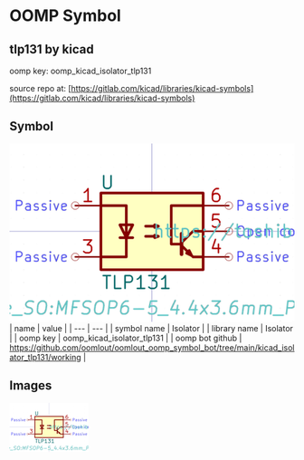 # OOMP Symbol  
## tlp131  by kicad  
  
oomp key: oomp_kicad_isolator_tlp131  
  
source repo at: [https://gitlab.com/kicad/libraries/kicad-symbols](https://gitlab.com/kicad/libraries/kicad-symbols)  
## Symbol  
  
[![working.png](working_600.png)](working.png)  
| name | value | 
| --- | --- | 
| symbol name | Isolator | 
| library name | Isolator | 
| oomp key | oomp_kicad_isolator_tlp131 | 
| oomp bot github | https://github.com/oomlout/oomlout_oomp_symbol_bot/tree/main/kicad_isolator_tlp131/working | 
## Images  
  
[![working.png](working_140.png)](working.png)  
